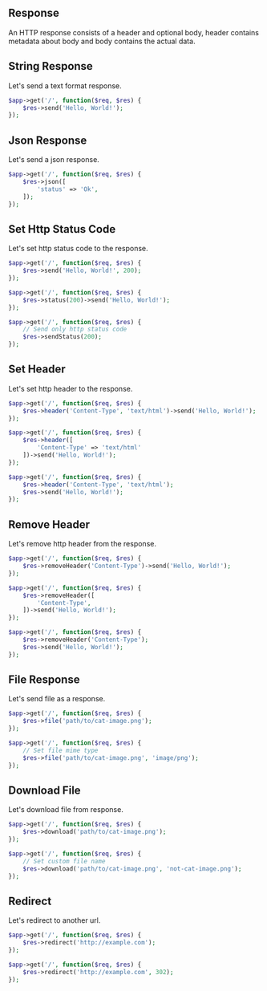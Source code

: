 ## Response

An HTTP response consists of a header and optional body, header contains metadata about body and body contains the actual data.

## String Response

Let's send a text format response.

```php
$app->get('/', function($req, $res) {
    $res->send('Hello, World!');
});
```

## Json Response

Let's send a json response.

```php
$app->get('/', function($req, $res) {
    $res->json([
        'status' => 'Ok',
    ]);
});
```

## Set Http Status Code

Let's set http status code to the response.

```php
$app->get('/', function($req, $res) {
    $res->send('Hello, World!', 200);
});

$app->get('/', function($req, $res) {
    $res->status(200)->send('Hello, World!');
});

$app->get('/', function($req, $res) {
    // Send only http status code
    $res->sendStatus(200);
});
```

## Set Header

Let's set http header to the response.

```php
$app->get('/', function($req, $res) {
    $res->header('Content-Type', 'text/html')->send('Hello, World!');
});

$app->get('/', function($req, $res) {
    $res->header([
        'Content-Type' => 'text/html'
    ])->send('Hello, World!');
});

$app->get('/', function($req, $res) {
    $res->header('Content-Type', 'text/html');
    $res->send('Hello, World!');
});
```

## Remove Header

Let's remove http header from the response.

```php
$app->get('/', function($req, $res) {
    $res->removeHeader('Content-Type')->send('Hello, World!');
});

$app->get('/', function($req, $res) {
    $res->removeHeader([
        'Content-Type',
    ])->send('Hello, World!');
});

$app->get('/', function($req, $res) {
    $res->removeHeader('Content-Type');
    $res->send('Hello, World!');
});
```

## File Response

Let's send file as a response.

```php
$app->get('/', function($req, $res) {
    $res->file('path/to/cat-image.png');
});

$app->get('/', function($req, $res) {
    // Set file mime type
    $res->file('path/to/cat-image.png', 'image/png');
});
```

## Download File

Let's download file from response.

```php
$app->get('/', function($req, $res) {
    $res->download('path/to/cat-image.png');
});

$app->get('/', function($req, $res) {
    // Set custom file name
    $res->download('path/to/cat-image.png', 'not-cat-image.png');
});
```

## Redirect

Let's redirect to another url.

```php
$app->get('/', function($req, $res) {
    $res->redirect('http://example.com');
});

$app->get('/', function($req, $res) {
    $res->redirect('http://example.com', 302);
});
```
